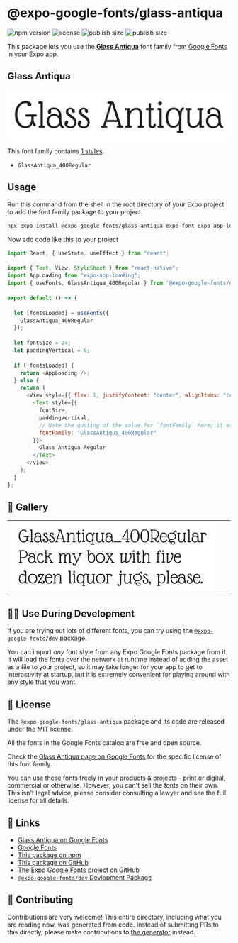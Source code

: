 # @expo-google-fonts/glass-antiqua

![npm version](https://flat.badgen.net/npm/v/@expo-google-fonts/glass-antiqua)
![license](https://flat.badgen.net/github/license/expo/google-fonts)
![publish size](https://flat.badgen.net/packagephobia/install/@expo-google-fonts/glass-antiqua)
![publish size](https://flat.badgen.net/packagephobia/publish/@expo-google-fonts/glass-antiqua)

This package lets you use the [**Glass Antiqua**](https://fonts.google.com/specimen/Glass+Antiqua) font family from [Google Fonts](https://fonts.google.com/) in your Expo app.

## Glass Antiqua

![Glass Antiqua](./font-family.png)

This font family contains [1 styles](#-gallery).

- `GlassAntiqua_400Regular`

## Usage

Run this command from the shell in the root directory of your Expo project to add the font family package to your project

```sh
npx expo install @expo-google-fonts/glass-antiqua expo-font expo-app-loading
```

Now add code like this to your project

```js
import React, { useState, useEffect } from "react";

import { Text, View, StyleSheet } from "react-native";
import AppLoading from "expo-app-loading";
import { useFonts, GlassAntiqua_400Regular } from '@expo-google-fonts/glass-antiqua';

export default () => {

  let [fontsLoaded] = useFonts({
    GlassAntiqua_400Regular
  });

  let fontSize = 24;
  let paddingVertical = 6;

  if (!fontsLoaded) {
    return <AppLoading />;
  } else {
    return (
      <View style={{ flex: 1, justifyContent: "center", alignItems: "center" }}>
        <Text style={{
          fontSize,
          paddingVertical,
          // Note the quoting of the value for `fontFamily` here; it expects a string!
          fontFamily: "GlassAntiqua_400Regular"
        }}>
          Glass Antiqua Regular
        </Text>
      </View>
    );
  }
};
```

## 🔡 Gallery


||||
|-|-|-|
|![GlassAntiqua_400Regular](./GlassAntiqua_400Regular.ttf.png)||||


## 👩‍💻 Use During Development

If you are trying out lots of different fonts, you can try using the [`@expo-google-fonts/dev` package](https://github.com/expo/google-fonts/tree/master/font-packages/dev#readme).

You can import _any_ font style from any Expo Google Fonts package from it. It will load the fonts over the network at runtime instead of adding the asset as a file to your project, so it may take longer for your app to get to interactivity at startup, but it is extremely convenient for playing around with any style that you want.


## 📖 License

The `@expo-google-fonts/glass-antiqua` package and its code are released under the MIT license.

All the fonts in the Google Fonts catalog are free and open source.

Check the [Glass Antiqua page on Google Fonts](https://fonts.google.com/specimen/Glass+Antiqua) for the specific license of this font family.

You can use these fonts freely in your products & projects - print or digital, commercial or otherwise. However, you can't sell the fonts on their own. This isn't legal advice, please consider consulting a lawyer and see the full license for all details.

## 🔗 Links

- [Glass Antiqua on Google Fonts](https://fonts.google.com/specimen/Glass+Antiqua)
- [Google Fonts](https://fonts.google.com/)
- [This package on npm](https://www.npmjs.com/package/@expo-google-fonts/glass-antiqua)
- [This package on GitHub](https://github.com/expo/google-fonts/tree/master/font-packages/glass-antiqua)
- [The Expo Google Fonts project on GitHub](https://github.com/expo/google-fonts)
- [`@expo-google-fonts/dev` Devlopment Package](https://github.com/expo/google-fonts/tree/master/font-packages/dev)

## 🤝 Contributing

Contributions are very welcome! This entire directory, including what you are reading now, was generated from code. Instead of submitting PRs to this directly, please make contributions to [the generator](https://github.com/expo/google-fonts/tree/master/packages/generator) instead.
